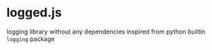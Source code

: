 # logged.js

logging library without any dependencies inspired from python builtin `logging` package
